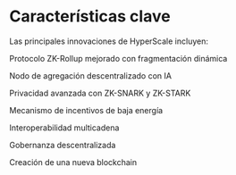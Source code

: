# Características clave

Las principales innovaciones de HyperScale incluyen:

Protocolo ZK-Rollup mejorado con fragmentación dinámica

Nodo de agregación descentralizado con IA

Privacidad avanzada con ZK-SNARK y ZK-STARK

Mecanismo de incentivos de baja energía

Interoperabilidad multicadena

Gobernanza descentralizada

Creación de una nueva blockchain
